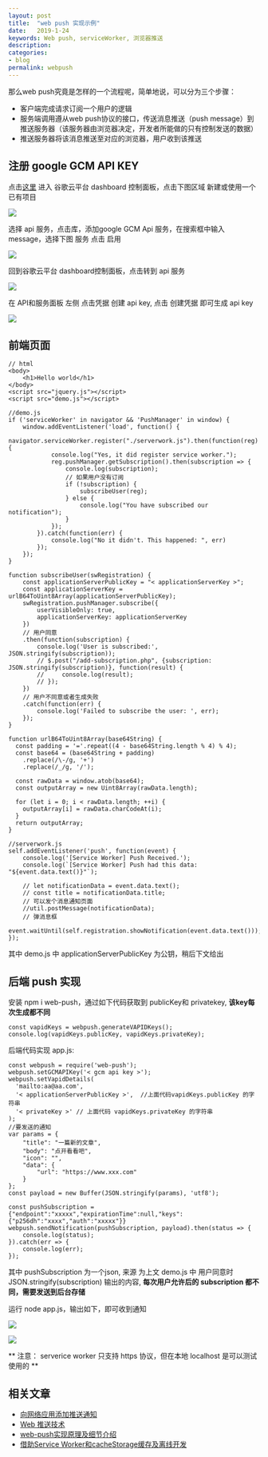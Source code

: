 ```yaml
---
layout: post
title:  "web push 实现示例"
date:   2019-1-24
keywords: Web push, serviceWorker, 浏览器推送
description:
categories:
- blog
permalink: webpush
---
```



那么web push究竟是怎样的一个流程呢，简单地说，可以分为三个步骤：

- 客户端完成请求订阅一个用户的逻辑
- 服务端调用遵从web push协议的接口，传送消息推送（push message）到推送服务器（该服务器由浏览器决定，开发者所能做的只有控制发送的数据）
- 推送服务器将该消息推送至对应的浏览器，用户收到该推送



## 注册 google GCM API KEY

点击[这里](https://console.cloud.google.com/) 进入 谷歌云平台 dashboard 控制面板，点击下图区域 新建或使用一个已有项目

![](http://coolnuanfeng.github.io/assets/images/20190124151146.png)

选择 api 服务，点击库，添加google GCM Api 服务，在搜索框中输入 message，选择下图 服务 点击 启用

![](http://coolnuanfeng.github.io/assets/images/20190124151654.png)


回到谷歌云平台 dashboard控制面板，点击转到 api 服务

![](http://coolnuanfeng.github.io/assets/images/20190124151900.png)


在 API和服务面板 左侧 点击凭据 创建 api key, 点击 创建凭据 即可生成 api key

![](http://coolnuanfeng.github.io/assets/images/20190124152100.png)


## 前端页面

    // html
    <body>
        <h1>Hello world</h1>
    </body>
    <script src="jquery.js"></script>
    <script src="demo.js"></script>

    //demo.js
    if ('serviceWorker' in navigator && 'PushManager' in window) {
        window.addEventListener('load', function() {
            navigator.serviceWorker.register("./serverwork.js").then(function(reg){
                console.log("Yes, it did register service worker.");
                reg.pushManager.getSubscription().then(subscription => {
                    console.log(subscription);
                    // 如果用户没有订阅
                    if (!subscription) {
                        subscribeUser(reg);
                    } else {
                        console.log("You have subscribed our notification");
                    }
                });
            }).catch(function(err) {
                console.log("No it didn't. This happened: ", err)
            });
        });
    }

    function subscribeUser(swRegistration) {
        const applicationServerPublicKey = "< applicationServerKey >";
        const applicationServerKey = urlB64ToUint8Array(applicationServerPublicKey);
        swRegistration.pushManager.subscribe({
            userVisibleOnly: true,
            applicationServerKey: applicationServerKey
        })
        // 用户同意
        .then(function(subscription) {
            console.log('User is subscribed:', JSON.stringify(subscription));
            // $.post("/add-subscription.php", {subscription: JSON.stringify(subscription)}, function(result) {
            //     console.log(result);
            // });
        })
        // 用户不同意或者生成失败
        .catch(function(err) {
            console.log('Failed to subscribe the user: ', err);
        });
    }

    function urlB64ToUint8Array(base64String) {
      const padding = '='.repeat((4 - base64String.length % 4) % 4);
      const base64 = (base64String + padding)
        .replace(/\-/g, '+')
        .replace(/_/g, '/');

      const rawData = window.atob(base64);
      const outputArray = new Uint8Array(rawData.length);

      for (let i = 0; i < rawData.length; ++i) {
        outputArray[i] = rawData.charCodeAt(i);
      }
      return outputArray;
    }

    //serverwork.js
    self.addEventListener('push', function(event) {
        console.log('[Service Worker] Push Received.');
        console.log(`[Service Worker] Push had this data: "${event.data.text()}"`);

        // let notificationData = event.data.text();
        // const title = notificationData.title;
        // 可以发个消息通知页面
        //util.postMessage(notificationData);
        // 弹消息框
        event.waitUntil(self.registration.showNotification(event.data.text()));
    });



其中 demo.js 中 applicationServerPublicKey 为公钥，稍后下文给出



## 后端 push 实现

安装 npm i web-push，通过如下代码获取到 publicKey和 privatekey, **该key每次生成都不同**

    const vapidKeys = webpush.generateVAPIDKeys();
    console.log(vapidKeys.publicKey, vapidKeys.privateKey);


后端代码实现 app.js:

    const webpush = require('web-push');
    webpush.setGCMAPIKey('< gcm api key >');
    webpush.setVapidDetails(
      'mailto:aa@aa.com',
      '< applicationServerPublicKey >',  //上面代码vapidKeys.publicKey 的字符串
      '< privateKey >' // 上面代码 vapidKeys.privateKey 的字符串
    );
    //要发送的通知
    var params = {
        "title": "一篇新的文章",
        "body": "点开看看吧",
        "icon": "",
        "data": {
            "url": "https://www.xxx.com"
        }
    };
    const payload = new Buffer(JSON.stringify(params), 'utf8');

    const pushSubscription = {"endpoint":"xxxxx","expirationTime":null,"keys":{"p256dh":"xxxx","auth":"xxxxx"}}
    webpush.sendNotification(pushSubscription, payload).then(status => {
        console.log(status);
    }).catch(err => {
        console.log(err);
    });


其中 pushSubscription 为一个json, 来源 为上文 demo.js 中 用户同意时 JSON.stringify(subscription) 输出的内容, **每次用户允许后的 subscription 都不同，需要发送到后台存储**


运行 node app.js，输出如下，即可收到通知

![](http://coolnuanfeng.github.io/assets/images/20190124154623.png)

![](http://coolnuanfeng.github.io/assets/images/20190124154154.png)



** 注意： serverice worker 只支持 https 协议，但在本地 localhost 是可以测试使用的 **


## 相关文章

- [向网络应用添加推送通知](https://developers.google.com/web/fundamentals/codelabs/push-notifications/?hl=zh-cn)
- [Web 推送技术](https://www.villainhr.com/page/2017/01/08/Web%20%E6%8E%A8%E9%80%81%E6%8A%80%E6%9C%AF)
- [
web-push实现原理及细节介绍](https://segmentfault.com/a/1190000013061924)
- [借助Service Worker和cacheStorage缓存及离线开发](https://www.zhangxinxu.com/wordpress/2017/07/service-worker-cachestorage-offline-develop/)
